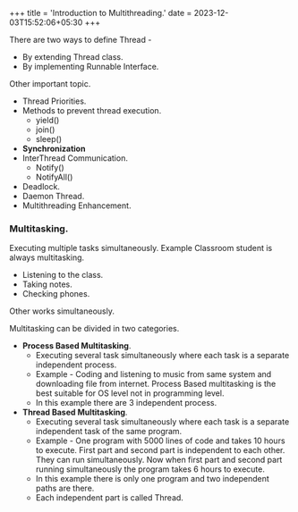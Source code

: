 +++
title = 'Introduction to Multithreading.'
date = 2023-12-03T15:52:06+05:30
+++



There are two ways to define Thread - 
- By extending Thread class.
- By implementing Runnable Interface.

Other important topic.
- Thread Priorities.
- Methods to prevent thread execution.
  - yield()
  - join()
  - sleep()
- **Synchronization**
- InterThread Communication. 
  - Notify()
  - NotifyAll()
- Deadlock.
- Daemon Thread.
- Multithreading Enhancement.

### Multitasking.
Executing multiple tasks simultaneously.
Example Classroom student is always multitasking.
- Listening to the class.
- Taking notes.
- Checking phones.

Other works simultaneously.

Multitasking can be divided in two categories.
  - **Process Based Multitasking**.
    - Executing several task simultaneously where each task is a separate independent process. 
    - Example - Coding and listening to music from same system and downloading file from internet. Process Based multitasking is the best suitable for OS level not in programming level.
    - In this example there are 3 independent process.
  - **Thread Based Multitasking**.
    - Executing several task simultaneously where each task is a separate independent task of the same program.
    - Example - One program with 5000 lines of code and takes 10 hours to execute. First part and second part is independent to each other. They can run simultaneously. Now when first part and second part running simultaneously the program takes 6 hours to execute.
    - In this example there is only one program and two independent paths are there.
    - Each independent part is called Thread.


